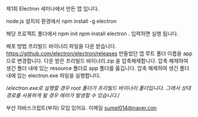 제1회 Electron 세미나에서 만든 앱 입니다.

node.js 설치되 환경에서
npm install -g electron

해당 프로젝트 폴더에서
npm init
npm install
electron .
입력하면 실행 됩니다.

배포 방법
프리빌드 바이너리 파일을 다운 받습니다.
https://github.com/electron/electron/releases
만들었던 앱 루트 폴더 이름을 app으로 변경합니다.
다운 받은 프리빌드 바이너리.zip 을 압축해제합니다.
압축 해제하여 생긴 폴더 내에 있는 resource 폴더로 app 폴더를 옳깁니다.
압축 해제하여 생긴 폴더 내에 있는 electron.exe 파일을 실행합니다.

/*electron.exe로 실행할 경우 root 폴더가 프리빌드 바이너리 폴더입니다.  그래서 상대경로를 사용하게 될 경우 에러가 발생할 수 있습니다.*/

부산 자바스크립트(부자) 모임 있어요.
이메일 sumel014@naver.con

